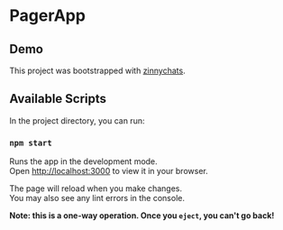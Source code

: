 # PagerApp

## Demo

This project was bootstrapped with [zinnychats](https://zinnychats.netlify.app).

## Available Scripts
In the project directory, you can run:

### `npm start`

Runs the app in the development mode.\
Open [http://localhost:3000](http://localhost:3000) to view it in your browser.

The page will reload when you make changes.\
You may also see any lint errors in the console.


**Note: this is a one-way operation. Once you `eject`, you can't go back!**



